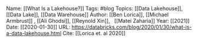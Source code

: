 Name: [[What Is a Lakehouse?]]
Tags: #blog
Topics: [[Data Lakehouse]], [[Data Lake]], [[Data Warehouse]]
Author: [[Ben Lorica]], [[Michael Armbrust]] , [[Ali Ghodsi]], [[Reynold Xin]],   [[Matei Zaharia]]
Year: [[2021]]
Date: [[2020-01-30]]
URL: https://databricks.com/blog/2020/01/30/what-is-a-data-lakehouse.html
Cite: [[Lorica et. al 2020]]


